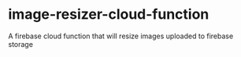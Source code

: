 # image-resizer-cloud-function
A firebase cloud function that will resize images uploaded to firebase storage
